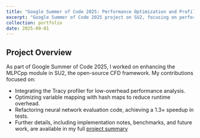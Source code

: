 ```yaml
---
title: "Google Summer of Code 2025: Performance Optimization and Profiling of MLPCpp in SU2"
excerpt: "Google Summer of Code 2025 project on SU2, focusing on performance improvements to the MLPCpp module through profiling integration and faster MLP evaluation.<br/><img src='/images/call_graph.png'>"
collection: portfolio
date: 2025-09-01
---
```


## Project Overview

As part of Google Summer of Code 2025, I worked on enhancing the MLPCpp module in SU2, the open-source CFD framework. My contributions focused on:

 - Integrating the Tracy profiler for low-overhead performance analysis.
 - Optimizing variable mapping with hash maps to reduce runtime overhead.
 - Refactoring neural network evaluation code, achieving a 1.3× speedup in tests.
 - Further details, including implementation notes, benchmarks, and future work, are available in my full [project summary](https://gist.github.com/divyaprakash-iitd/998eaf88bcc1b1325c29a53dca8a3e91)

